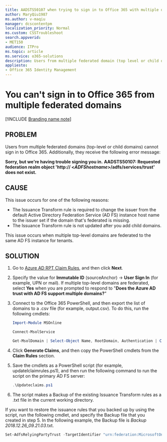 ```yaml
---
title: AADSTS50107 when trying to sign in to Office 365 with multiple domain federations
author: MaryQiu1987
ms.author: v-maqiu
manager: dcscontentpm
localization_priority: Normal
ms.custom: CSSTroubleshoot
search.appverid: 
- MET150
audience: ITPro 
ms.topic: article 
ms.service: o365-solutions
description: Users from multiple federated domain (top level or child domains) are unable to sign in to office 365
appliesto:
- Office 365 Identity Management
---
```


# You can't sign in to Office 365 from multiple federated domains

[!INCLUDE [Branding name note](../../../includes/branding-name-note.md)]

## PROBLEM

Users from multiple federated domains (top-level or child domains) cannot sign in to Office 365. Additionally, they receive the following error message:

**Sorry, but we're having trouble signing you in.**
**AADSTS50107: Requested federation realm object 'http:// <*ADFShostname*>/adfs/services/trust' does not exist.**

## CAUSE

This issue occurs for one of the following reasons:

- The Issuance Transform rule is required to change the issuer from the default Active Directory Federation Service (AD FS) instance host name to the issuer set if the domain that's federated is missing.
- The Issuance Transform rule is not updated after you add child domains.

This issue occurs when multiple top-level domains are federated to the same AD FS instance for tenants.

## SOLUTION

1. Go to [Azure AD RPT Claim Rules](https://adfshelp.microsoft.com/AadTrustClaims/GenerateClaims), and then click **Next**.
2. Specify the value for **Immutable ID** (sourceAnchor) -> **User Sign In** (for example, UPN or mail). If multiple top-level domains are federated, select **Yes** when you are prompted to respond to "**Does the Azure AD trust with AD FS support multiple domains?**"
3. Connect to the Office 365 PowerShell, and then export the list of domains to a .csv file (for example, output.csv). To do this, run the following cmdlets:

   ```powershell
   Import-Module MSOnline
   ```
   ```powershell
   Connect-MsolService
   ```
   ```powershell
   Get-MsolDomain | Select-Object Name, RootDomain, Authentication | ConvertTo-Csv -NoTypeInformation | % {$_.Replace('"','')} | Out-File output.csv
   ```
4. Click **Generate Claims**, and then copy the PowerShell cmdlets from the **Claim Rules** section.
5. Save the cmdlets as a PowerShell script (for example, updatelclaimrules.ps1), and then run the following command to run the script on the primary AD FS server:

   ```powershell
   .\Updateclaims.ps1
   ```
6. The script makes a Backup of the existing Issuance Transform rules as a .txt file in the current working directory.

If you want to restore the issuance rules that you backed up by using the script, run the following cmdlet, and specify the Backup file that you created in step 5. In the following example, the Backup file is *Backup 2018.12.26_09.21.03*.txt.
```powershell
Set-AdfsRelyingPartyTrust -TargetIdentifier "urn:federation:MicrosoftOnline" -IssuanceTransformRulesFile "Backup 2018.12.26_09.21.03.txt"
```
